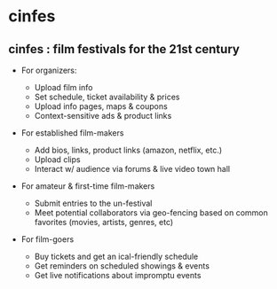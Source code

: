 # cinfes

## cinfes : film festivals for the 21st century

* For organizers:
  * Upload film info
  * Set schedule, ticket availability & prices
  * Upload info pages, maps & coupons
  * Context-sensitive ads & product links

* For established film-makers
  * Add bios, links, product links (amazon, netflix, etc.)
  * Upload clips
  * Interact w/ audience via forums & live video town hall

* For amateur & first-time film-makers
  * Submit entries to the un-festival
  * Meet potential collaborators via geo-fencing based on common favorites (movies, artists, genres, etc)

* For film-goers
  * Buy tickets and get an ical-friendly schedule
  * Get reminders on scheduled showings & events
  * Get live notifications about impromptu events